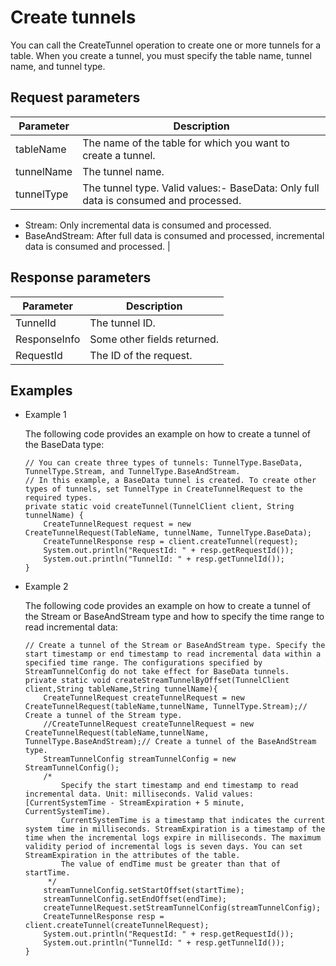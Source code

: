 # Create tunnels

You can call the CreateTunnel operation to create one or more tunnels for a table. When you create a tunnel, you must specify the table name, tunnel name, and tunnel type.

## Request parameters

|Parameter|Description|
|---------|-----------|
|tableName|The name of the table for which you want to create a tunnel.|
|tunnelName|The tunnel name.|
|tunnelType|The tunnel type. Valid values:-   BaseData: Only full data is consumed and processed.
-   Stream: Only incremental data is consumed and processed.
-   BaseAndStream: After full data is consumed and processed, incremental data is consumed and processed. |

## Response parameters

|Parameter|Description|
|---------|-----------|
|TunnelId|The tunnel ID.|
|ResponseInfo|Some other fields returned.|
|RequestId|The ID of the request.|

## Examples

-   Example 1

    The following code provides an example on how to create a tunnel of the BaseData type:

    ```
    // You can create three types of tunnels: TunnelType.BaseData, TunnelType.Stream, and TunnelType.BaseAndStream.
    // In this example, a BaseData tunnel is created. To create other types of tunnels, set TunnelType in CreateTunnelRequest to the required types.
    private static void createTunnel(TunnelClient client, String tunnelName) {
        CreateTunnelRequest request = new CreateTunnelRequest(TableName, tunnelName, TunnelType.BaseData);
        CreateTunnelResponse resp = client.createTunnel(request);
        System.out.println("RequestId: " + resp.getRequestId());
        System.out.println("TunnelId: " + resp.getTunnelId());
    }
    ```

-   Example 2

    The following code provides an example on how to create a tunnel of the Stream or BaseAndStream type and how to specify the time range to read incremental data:

    ```
    // Create a tunnel of the Stream or BaseAndStream type. Specify the start timestamp or end timestamp to read incremental data within a specified time range. The configurations specified by StreamTunnelConfig do not take effect for BaseData tunnels.
    private static void createStreamTunnelByOffset(TunnelClient client,String tableName,String tunnelName){
        CreateTunnelRequest createTunnelRequest = new CreateTunnelRequest(tableName,tunnelName, TunnelType.Stream);// Create a tunnel of the Stream type.
        //CreateTunnelRequest createTunnelRequest = new CreateTunnelRequest(tableName,tunnelName, TunnelType.BaseAndStream);// Create a tunnel of the BaseAndStream type.
        StreamTunnelConfig streamTunnelConfig = new StreamTunnelConfig();  
        /*
            Specify the start timestamp and end timestamp to read incremental data. Unit: milliseconds. Valid values: [CurrentSystemTime - StreamExpiration + 5 minute, CurrentSystemTime).
            CurrentSystemTime is a timestamp that indicates the current system time in milliseconds. StreamExpiration is a timestamp of the time when the incremental logs expire in milliseconds. The maximum validity period of incremental logs is seven days. You can set StreamExpiration in the attributes of the table.
            The value of endTime must be greater than that of startTime.
         */
        streamTunnelConfig.setStartOffset(startTime);
        streamTunnelConfig.setEndOffset(endTime);
        createTunnelRequest.setStreamTunnelConfig(streamTunnelConfig);
        CreateTunnelResponse resp = client.createTunnel(createTunnelRequest);
        System.out.println("RequestId: " + resp.getRequestId());
        System.out.println("TunnelId: " + resp.getTunnelId());
    }
    ```


